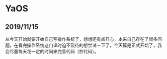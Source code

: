 # YaOS
## 2019/11/15

​	从今天开始就要开始自己写操作系统了，想想还有点开心，本来自己存在了很多问题，在看完操作系统这门课时迫不及待的想尝试一下了，今天算是正式开始了，我会尽量每天花一定的时间来完善代码（抄代码）。